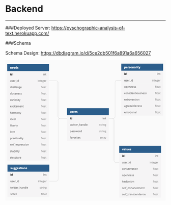 # Backend
---

###Deployed
Server: https://pyschographic-analysis-of-text.herokuapp.com/

###Schema 

Schema Design: <https://dbdiagram.io/d/5ce2db501f6a891a6a656027>

![Schema Design](schema/Schema.png "Schema Design")